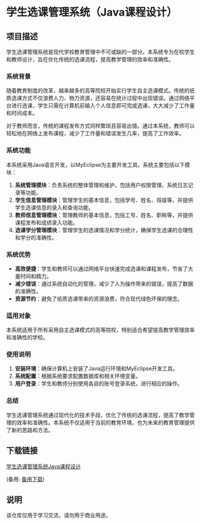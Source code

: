# 学生选课管理系统（Java课程设计）

## 项目描述

学生选课管理系统是现代学校教育管理中不可或缺的一部分。本系统专为在校学生和教师设计，旨在优化传统的选课流程，提高教学管理的效率和准确性。

### 系统背景

随着教育制度的改革，越来越多的高等院校开始实行学生自主选课模式。传统的纸质选课方式不仅浪费人力、物力资源，还容易在统计过程中出现错误。通过网络平台进行选课，学生只需在计算机前输入个人信息即可完成选课，大大减少了工作量和时间成本。

对于教师而言，传统的课程发布方式同样繁琐且容易出错。通过本系统，教师可以轻松地在网络上发布课程，减少了工作量和错误发生几率，提高了工作效率。

### 系统功能

本系统采用Java语言开发，以MyEclipse为主要开发工具。系统主要包括以下模块：

1. **系统管理模块**：负责系统的整体管理和维护，包括用户权限管理、系统日志记录等功能。
2. **学生信息管理模块**：管理学生的基本信息，包括学号、姓名、班级等，并提供学生选课信息的录入和查询功能。
3. **教师信息管理模块**：管理教师的基本信息，包括工号、姓名、职称等，并提供课程发布和成绩录入功能。
4. **选课学分管理模块**：管理学生的选课情况和学分统计，确保学生选课的合理性和学分的准确性。

### 系统优势

- **高效便捷**：学生和教师可以通过网络平台快速完成选课和课程发布，节省了大量时间和精力。
- **减少错误**：通过系统自动化的管理，减少了人为操作带来的错误，提高了数据的准确性。
- **资源节约**：避免了纸质选课带来的资源浪费，符合现代绿色环保的理念。

### 适用对象

本系统适用于所有采用自主选课模式的高等院校，特别适合希望提高教学管理效率和准确性的学校。

### 使用说明

1. **安装环境**：确保计算机上安装了Java运行环境和MyEclipse开发工具。
2. **系统配置**：根据系统要求配置数据库和相关环境变量。
3. **用户登录**：学生和教师分别使用各自的账号登录系统，进行相应的操作。

### 总结

学生选课管理系统通过现代化的技术手段，优化了传统的选课流程，提高了教学管理的效率和准确性。本系统不仅适用于当前的教育环境，也为未来的教育管理提供了新的思路和方法。

## 下载链接
[学生选课管理系统Java课程设计](https://pan.quark.cn/s/5f5fff99231a) 

(备用: [备用下载](https://pan.baidu.com/s/1IjfxYQro8I6TfpUXqlUGMg?pwd=1234))

## 说明

该仓库仅用于学习交流，请勿用于商业用途。
